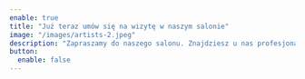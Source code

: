 ```yaml
---
enable: true
title: "Już teraz umów się na wizytę w naszym salonie"
image: "/images/artists-2.jpeg"
description: "Zapraszamy do naszego salonu. Znajdziesz u nas profesjonalne podejście do klienta, a także szeroką gamę usług. W naszym salonie dbamy o każdy szczegół, abyś czuł się wyjątkowo."
button:
  enable: false
---
```

